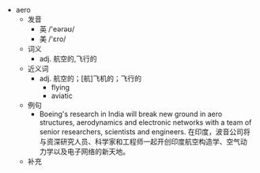 - aero
  - 发音
    - 英 /'eərəʊ/
    - 美 /'ɛro/
  - 词义
    - adj. 航空的,飞行的
  - 近义词
    - adj. 航空的；[航]飞机的；飞行的
      - flying
      - aviatic
  - 例句
    - Boeing's research in India will break new ground in aero structures, aerodynamics and electronic networks with a team of senior researchers, scientists and engineers. 在印度，波音公司将与资深研究人员、科学家和工程师一起开创印度航空构造学、空气动力学以及电子网络的新天地。
  - 补充